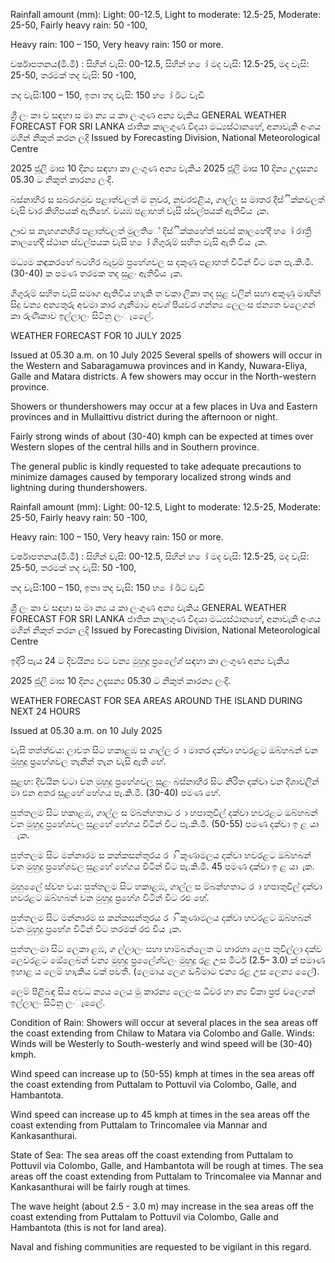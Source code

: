 Rainfall amount (mm): Light: 00-12.5, Light to moderate: 12.5-25, Moderate: 25-50, Fairly heavy rain: 50 -100,

Heavy rain: 100 – 150, Very heavy rain: 150 or more.

වර්ෂාපතනය(මි.මී) : සිහින් වැසි: 00-12.5, සිහින් හ ෝ මද වැසි: 12.5-25, මද වැසි: 25-50, තරමක් තද වැසි: 50 -100,

තද වැසි:100 – 150, ඉතා තද වැසි: 150 හ ෝ ඊට වැඩි

ශ්‍රී ලං කා ව සඳහා ස මා න්‍ය ය කා ලංගුණ අන්‍ය වැකිය GENERAL WEATHER FORECAST FOR SRI LANKA ජාතික කාලගුණ විදයා මධ්‍යස්ථානහේ, අනාවැකි අංශය මගින් නිකුත් කරන ලදි Issued by Forecasting Division, National Meteorological Centre

2025 ජූලි මාස 10 දින්‍ය සඳහා කා ලංගුණ අන්‍ය වැකිය 2025 ජූලි මාස 10 දින්‍ය උදෑසන්‍ය 05.30 ට නිකුත් කාරන්‍ය ලංදි.

බස්නාහිර ස සබරගමුව පළාත්වලත් ම නුවර, නුවරඑළිය, ගාල්ල ස මාතර දිස්ික්කවලත් වැසි වාර කිහිපයක් ඇතිහේ. වයඹ පළාහත් වැසි ස්වල්පයක් ඇතිවිය ැක.

ඌව ස නැහගනහිර පළාත්වලත් මුලතිේ දිස්ික්කහේත් සවස් කාලහේදී හ ෝ රාත්‍රී කාලහේදී ස්ථාන ස්වල්පයක වැසි හ ෝ ගිගුරුම් සහිත වැසි ඇති විය ැක.

මධ්‍යම කඳුකරහේ බටහිර බැවුම් ප්‍රහේශවල ස දකුණු පළාහත් විටින් විට මන පැ.කි.මී. (30-40) ක පමණ තරමක තද සුළං ඇතිවිය ැක.

ගිගුරුම් සහිත වැසි සමාග ඇතිවිය හාැකි ත වකා ලිකා තද සුළ වලින් සහා අකුණු මාඟින් සිදු වන්‍ය අන්‍යතුරු අවමා කාර ගැනීමාට අවශ්‍ පියවර ගන්න්‍ය ලෙලංස ජන්‍යත වලෙගන් කා රුණිකාව ඉල්ලාලං සිටිනු ලංැලෙේ.

WEATHER FORECAST FOR 10 JULY 2025

Issued at 05.30 a.m. on 10 July 2025 Several spells of showers will occur in the Western and Sabaragamuwa provinces and in Kandy, Nuwara-Eliya, Galle and Matara districts. A few showers may occur in the North-western province.

Showers or thundershowers may occur at a few places in Uva and Eastern provinces and in Mullaittivu district during the afternoon or night.

Fairly strong winds of about (30-40) kmph can be expected at times over Western slopes of the central hills and in Southern province.

The general public is kindly requested to take adequate precautions to minimize damages caused by temporary localized strong winds and lightning during thundershowers.

Rainfall amount (mm): Light: 00-12.5, Light to moderate: 12.5-25, Moderate: 25-50, Fairly heavy rain: 50 -100,

Heavy rain: 100 – 150, Very heavy rain: 150 or more.

වර්ෂාපතනය(මි.මී) : සිහින් වැසි: 00-12.5, සිහින් හ ෝ මද වැසි: 12.5-25, මද වැසි: 25-50, තරමක් තද වැසි: 50 -100,

තද වැසි:100 – 150, ඉතා තද වැසි: 150 හ ෝ ඊට වැඩි

ශ්‍රී ලං කා ව සඳහා ස මා න්‍ය ය කා ලංගුණ අන්‍ය වැකිය GENERAL WEATHER FORECAST FOR SRI LANKA ජාතික කාලගුණ විදයා මධ්‍යස්ථානහේ, අනාවැකි අංශය මගින් නිකුත් කරන ලදි Issued by Forecasting Division, National Meteorological Centre

ඉදිරි පැය 24 ට දිවයින්‍ය වට වන්‍ය මුහුදු ප්‍රලෙේශ්‍ සඳහා කා ලංගුණ අන්‍ය වැකිය

2025 ජූලි මාස 10 දින්‍ය උදෑසන්‍ය 05.30 ට නිකුත් කාරන්‍ය ලංදි.

WEATHER FORECAST FOR SEA AREAS AROUND THE ISLAND DURING NEXT 24 HOURS

Issued at 05.30 a.m. on 10 July 2025

වැසි තත්ත්වය: ලාවත සිට හකාළඹ ස ගාල්ල ර ා මාතර දක්වා හවරළට ඔබ්හබන් වන මුහුදු ප්‍රහේශවල තැනින් තැන වැසි ඇති හේ.

සුළඟ: දිවයින වටා වන මුහුදු ප්‍රහේශවල සුළං බස්නාහිර සිට නිරිත දක්වා වන දිශාවලින් මා එන අතර සුළහේ හේගය පැ.කි.මී. (30-40) පමණ හේ.

පුත්තලම සිට හකාළඹ, ගාල්ල ස ම්බන්හතාට ර ා හපාතුවිල් දක්වා හවරළට ඔබ්හබන් වන මුහුදු ප්‍රහේශවල සුළහේ හේගය විටින් විට පැ.කි.මී. (50-55) පමණ දක්වා ඉ ළ යා ැක.

පුත්තලම සිට මන්නාරම ස කන්කසන්තුරය ර ා ිකුණාමලය දක්වා හවරළට ඔබ්හබන් වන මුහුදු ප්‍රහේශවල සුළහේ හේගය විටින් විට පැ.කි.මී. 45 පමණ දක්වා ඉ ළ යා ැක.

මුහුලෙේ ස්වභ වය: පුත්තලම සිට හකාළඹ, ගාල්ල ස ම්බන්හතාට ර ා හපාතුවිල් දක්වා හවරළට ඔබ්හබන් වන මුහුදු ප්‍රහේශ විටින් විට රළු හේ.

පුත්තලම සිට මන්නාරම ස කන්කසන්තුරය ර ා ිකුණාමලය දක්වා හවරළට ඔබ්හබන් වන මුහුදු ප්‍රහේශ විටින් විට තරමක් රළු විය ැක.

පුත්තලංමා සිට ලෙකා ළඹ, ග ල්ලාලං සහා හාම්බන්ලෙත ට හාරහා ලෙප තුවිල්ලා දක්ව ලෙවරළට ඔේලෙබන් වන්‍ය මුහුදු ප්‍රලෙේශ්‍වලං මුහුදු රළ උස මීටර් (2.5– 3.0) ක් පමාණ ඉහාළ ය ලෙම් හාැකිය වක් පවතී. (ලෙමාය ලෙග ඩබිමාට එන්‍ය රළ උස ලෙන්‍ය ලෙේ).

ලෙම් පිළිබඳ සිය අවධ න්‍යය ලෙය මු කාරන්‍ය ලෙලංස ධීවර හා න්‍ය විකා ප්‍රජ වලෙගන් ඉල්ලාලං සිටිනු ලංැලෙේ.

Condition of Rain: Showers will occur at several places in the sea areas off the coast extending from Chilaw to Matara via Colombo and Galle. Winds: Winds will be Westerly to South-westerly and wind speed will be (30-40) kmph.

Wind speed can increase up to (50-55) kmph at times in the sea areas off the coast extending from Puttalam to Pottuvil via Colombo, Galle, and Hambantota.

Wind speed can increase up to 45 kmph at times in the sea areas off the coast extending from Puttalam to Trincomalee via Mannar and Kankasanthurai.

State of Sea: The sea areas off the coast extending from Puttalam to Pottuvil via Colombo, Galle, and Hambantota will be rough at times. The sea areas off the coast extending from Puttalam to Trincomalee via Mannar and Kankasanthurai will be fairly rough at times.

The wave height (about 2.5 - 3.0 m) may increase in the sea areas off the coast extending from Puttalam to Pottuvil via Colombo, Galle and Hambantota (this is not for land area).

Naval and fishing communities are requested to be vigilant in this regard.